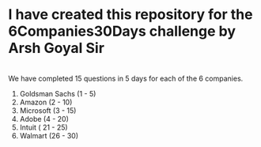 # I have created this repository for the 6Companies30Days challenge by Arsh Goyal Sir
<br>
We have completed 15 questions in 5 days for each of the 6 companies.

1. Goldsman Sachs (1 - 5)
2. Amazon (2 - 10)
3. Microsoft (3 - 15)
4. Adobe (4 - 20)
5. Intuit ( 21 - 25)
6. Walmart (26 - 30)

